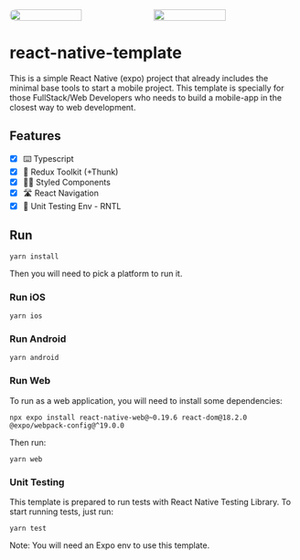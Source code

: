 <div style="display: flex; flex-direction: row; border-radius: 20px; overflow: hidden">
      <image
        style="width: 50%"
        src="https://negativeepsilon.com/media/attachments/blobs/2023/01/09/PtvoAHNzviYEkFX7qBZo6q_expo_nY7AdiR.png_riwC4kc5pLH7k1e5ReNajv_2FOQ.webp"
      />
      <image
        style="width: 50%"
        src="https://github.com/miguel-martinez-6661/react-native-template/assets/79332087/e23c5ce5-45b3-4b4b-8ac2-02ba69cf6e3a"
      />
</div>

# react-native-template

This is a simple React Native (expo) project that already includes the minimal base tools to start a mobile project.
This template is specially for those FullStack/Web Developers who needs to build a mobile-app in the closest way to web development.

## Features

- [x] ⌨️ Typescript
- [x] 🏬 Redux Toolkit (+Thunk)
- [x] 💅🏻 Styled Components
- [x] 🛣️ React Navigation
- [x] 🧪 Unit Testing Env - RNTL

## Run

```
yarn install
```

Then you will need to pick a platform to run it.

### Run iOS

```
yarn ios
```

### Run Android

```
yarn android
```

### Run Web

To run as a web application, you will need to install some dependencies:

```
npx expo install react-native-web@~0.19.6 react-dom@18.2.0 @expo/webpack-config@^19.0.0
```

Then run:

```
yarn web
```

### Unit Testing

This template is prepared to run tests with React Native Testing Library.
To start running tests, just run:

```
yarn test
```

Note: You will need an Expo env to use this template.
